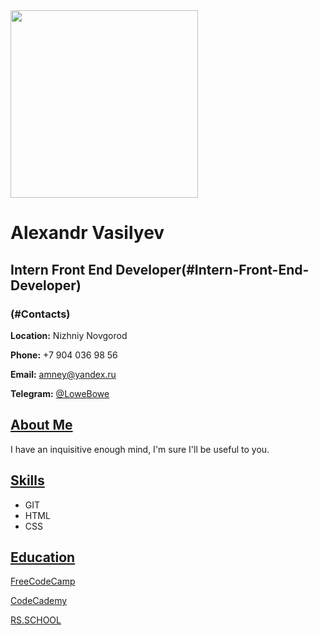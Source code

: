 <img src="https://sun9-35.userapi.com/impg/GFPOw2vc_AgAS9x8wzNvmngwBSd0-Bl2ouRSaA/9y2RkvVnwl0.jpg?size=1620x2160&quality=96&sign=a4bf2fb7104f35e2616808b38d24fca6&type=album" width="300" height="300" />

# Alexandr Vasilyev

## Intern Front End Developer(#Intern-Front-End-Developer)

### (#Contacts)

**Location:** Nizhniy Novgorod

**Phone:** +7 904 036 98 56

**Email:** amney@yandex.ru

**Telegram:** [@LoweBowe](https://t.me/LoweBowe)

## [About Me](#About-Me)

I have an inquisitive enough mind, I'm sure I'll be useful to you.

## [Skills](#Skills)

- GIT
- HTML
- CSS

## [Education](#Education)

[FreeCodeCamp](https://freecodecamp.org)

[CodeCademy](codecademy.com)

[RS.SCHOOL](https://rs.school)

